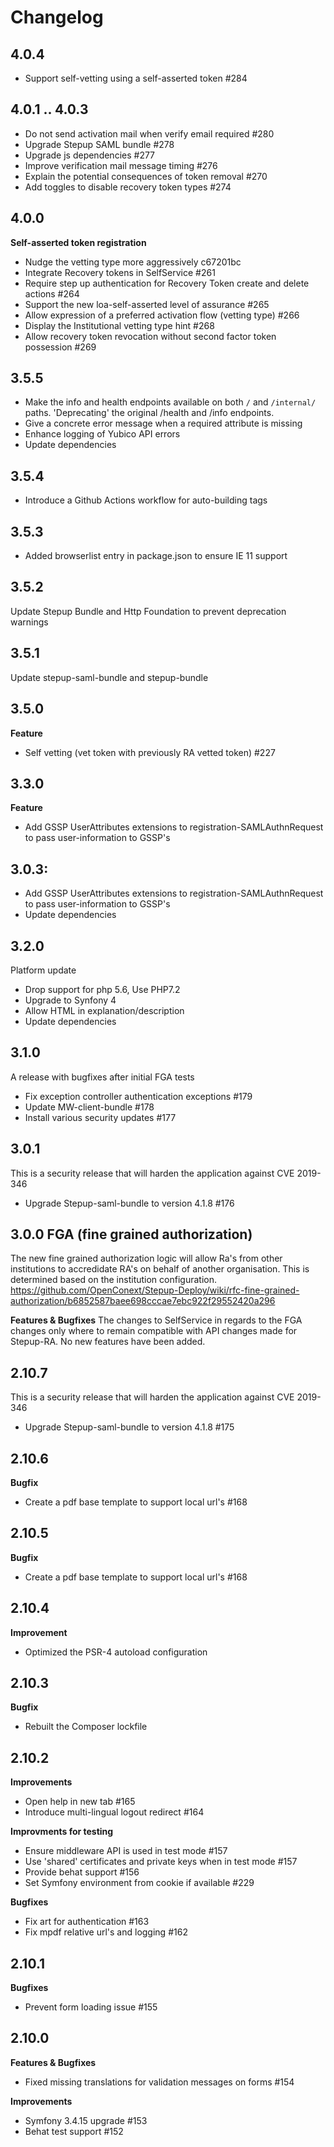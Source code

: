 # Changelog
## 4.0.4
- Support self-vetting using a self-asserted token #284

## 4.0.1 .. 4.0.3
- Do not send activation mail when verify email required #280
- Upgrade Stepup SAML bundle #278
- Upgrade js dependencies #277
- Improve verification mail message timing #276
- Explain the potential consequences of token removal #270
- Add toggles to disable recovery token types #274

## 4.0.0
**Self-asserted token registration**
- Nudge the vetting type more aggressively c67201bc
- Integrate Recovery tokens in SelfService #261
- Require step up authentication for Recovery Token create and delete actions #264
- Support the new loa-self-asserted level of assurance #265
- Allow expression of a preferred activation flow (vetting type) #266
- Display the Institutional vetting type hint #268
- Allow recovery token revocation without second factor token possession #269

## 3.5.5
- Make the info and health endpoints available on both `/` and `/internal/` paths. 'Deprecating' the original /health and /info endpoints.
- Give a concrete error message when a required attribute is missing
- Enhance logging of Yubico API errors
- Update dependencies

## 3.5.4
- Introduce a Github Actions workflow for auto-building tags

## 3.5.3
- Added browserlist entry in package.json to ensure IE 11 support

## 3.5.2
Update Stepup Bundle and Http Foundation to prevent deprecation warnings

## 3.5.1
Update stepup-saml-bundle and stepup-bundle

## 3.5.0
**Feature**
* Self vetting (vet token with previously RA vetted token) #227

## 3.3.0
**Feature**
* Add GSSP UserAttributes extensions to registration-SAMLAuthnRequest to pass user-information to GSSP's

## 3.0.3:
 * Add GSSP UserAttributes extensions to registration-SAMLAuthnRequest to pass user-information to GSSP's
 * Update dependencies

## 3.2.0
Platform update
 * Drop support for php 5.6, Use PHP7.2
 * Upgrade to Synfony 4
 * Allow HTML in explanation/description
 * Update dependencies

## 3.1.0
A release with bugfixes after initial FGA tests
 * Fix exception controller authentication exceptions #179
 * Update MW-client-bundle #178
 * Install various security updates #177

## 3.0.1 
This is a security release that will harden the application against CVE 2019-346
 * Upgrade Stepup-saml-bundle to version 4.1.8 #176
 
## 3.0.0 FGA (fine grained authorization)

The new fine grained authorization logic will allow Ra's from other institutions to accredidate RA's on behalf of another organisation. This is determined based on the institution configuration. https://github.com/OpenConext/Stepup-Deploy/wiki/rfc-fine-grained-authorization/b6852587baee698cccae7ebc922f29552420a296

**Features & Bugfixes**
The changes to SelfService in regards to the FGA changes only where to remain compatible with API changes made for Stepup-RA. No new features have been added.

## 2.10.7
This is a security release that will harden the application against CVE 2019-346
 * Upgrade Stepup-saml-bundle to version 4.1.8 #175

## 2.10.6
**Bugfix**
 * Create a pdf base template to support local url's #168

## 2.10.5
**Bugfix**
* Create a pdf base template to support local url's #168

## 2.10.4
**Improvement**
* Optimized the PSR-4 autoload configuration

## 2.10.3
**Bugfix**
* Rebuilt the Composer lockfile

## 2.10.2
**Improvements**
* Open help in new tab #165
* Introduce multi-lingual logout redirect #164

**Improvments for testing**
* Ensure middleware API is used in test mode #157
* Use 'shared' certificates and private keys when in test mode #157
* Provide behat support #156
* Set Symfony environment from cookie if available #229 

**Bugfixes**
* Fix art for authentication #163
* Fix mpdf relative url's and logging #162 

## 2.10.1
**Bugfixes**
* Prevent form loading issue #155

## 2.10.0
**Features & Bugfixes**
* Fixed missing translations for validation messages on forms #154

**Improvements**
* Symfony 3.4.15 upgrade #153
* Behat test support #152
